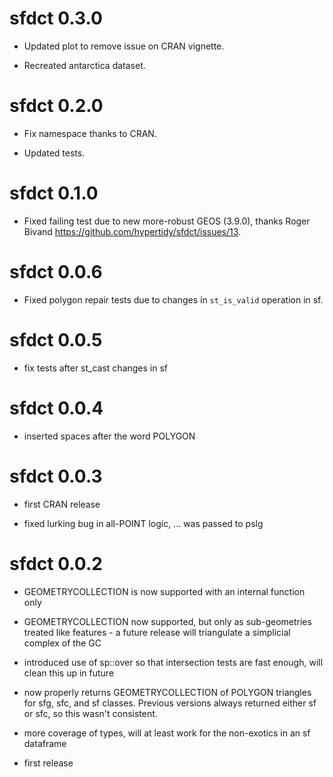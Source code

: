 # sfdct 0.3.0

* Updated plot to remove issue on CRAN vignette. 

* Recreated antarctica dataset. 


# sfdct 0.2.0

* Fix namespace thanks to CRAN. 

* Updated tests. 


# sfdct 0.1.0

* Fixed failing test due to new more-robust GEOS (3.9.0), thanks Roger Bivand https://github.com/hypertidy/sfdct/issues/13. 

# sfdct 0.0.6

* Fixed polygon repair tests due to changes in `st_is_valid` operation in sf. 

# sfdct 0.0.5

* fix tests after st_cast changes in sf

# sfdct 0.0.4

* inserted spaces after the word POLYGON

# sfdct 0.0.3

* first CRAN release 

* fixed lurking bug in all-POINT logic, ... was passed to pslg 

# sfdct 0.0.2

* GEOMETRYCOLLECTION is now supported with an internal function only

* GEOMETRYCOLLECTION now supported, but only as sub-geometries treated like features - a future release will triangulate a simplicial complex of the GC

* introduced use of sp::over so that intersection tests are fast enough, will 
clean this up in future

* now properly returns GEOMETRYCOLLECTION of POLYGON triangles for sfg, sfc, and sf classes. Previous versions always returned either sf or sfc, so this wasn't consistent. 

* more coverage of types, will at least work for the non-exotics in an sf dataframe

* first release



